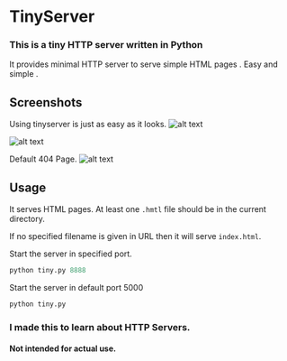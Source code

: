 # TinyServer
### This is a tiny HTTP server written in Python

It provides minimal HTTP server to serve simple HTML pages . Easy and simple .

## Screenshots
Using tinyserver is just as easy as it looks.
![alt text](img/tiny_term.png)

![alt text](img/tinyindex.png)

Default 404 Page.
![alt text](img/tiny_404.png)

## Usage
It serves HTML pages.
At least one `.hmtl` file should be in the current directory.

If no specified filename is given in URL then it will serve `index.html`.

Start the server in specified port.
```python
python tiny.py 8888
```
Start the server in default port 5000
```python
python tiny.py
```

### I made this to learn about HTTP Servers.
#### Not intended for actual use.
